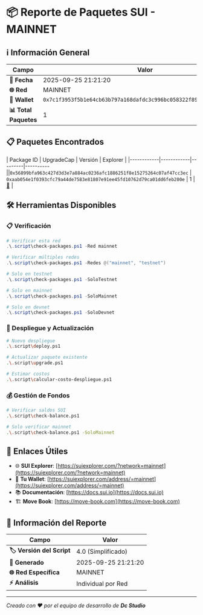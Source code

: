 # 📦 Reporte de Paquetes SUI - MAINNET

## ℹ️ Información General

| Campo | Valor |
|-------|-------|
| **📅 Fecha** | 2025-09-25 21:21:20 |
| **🌐 Red** | MAINNET |
| **👤 Wallet** | `0x7c1f3953f5b1e64cb63b797a168dafdc3c996bc058322f89701f2e2672e074cd` |
| **📊 Total Paquetes** | 1 |

## 📋 Paquetes Encontrados

| Package ID | UpgradeCap | Versión | Explorer |
|------------|------------|---------|----------||`0x56899bfa963c427d3d3e7a884ac0236afc1886251f8e15275264c07af47cc3ec` | `0xaab054e1f0393cfc79a44de7583e81807e91ee45fd10762d79ca01dd6feb200e` | 1 | [🔗](https://suiexplorer.com/object/0x56899bfa963c427d3d3e7a884ac0236afc1886251f8e15275264c07af47cc3ec?network=mainnet) |

## 🛠️ Herramientas Disponibles

### 📋 Verificación
```powershell
# Verificar esta red
.\.script\check-packages.ps1 -Red mainnet

# Verificar múltiples redes
.\.script\check-packages.ps1 -Redes @("mainnet", "testnet")

# Solo en testnet
.\.script\check-packages.ps1 -SoloTestnet

# Solo en mainnet
.\.script\check-packages.ps1 -SoloMainnet

# Solo en devnet
.\.script\check-packages.ps1 -SoloDevnet
```

### 🚀 Despliegue y Actualización
```bash
# Nuevo despliegue
.\.script\deploy.ps1

# Actualizar paquete existente
.\.script\upgrade.ps1

# Estimar costos
.\.script\calcular-costo-despliegue.ps1
```

### 💰 Gestión de Fondos
```bash
# Verificar saldos SUI
.\.script\check-balance.ps1

# Solo verificar mainnet
.\.script\check-balance.ps1 -SoloMainnet
```

## 🔗 Enlaces Útiles

- 🌐 **SUI Explorer**: [https://suiexplorer.com/?network=mainnet](https://suiexplorer.com/?network=mainnet)
- 👤 **Tu Wallet**: [https://suiexplorer.com/address/=mainnet](https://suiexplorer.com/address/=mainnet)
- 📚 **Documentación**: [https://docs.sui.io](https://docs.sui.io)
- 🏗️ **Move Book**: [https://move-book.com](https://move-book.com)

## 📄 Información del Reporte

| Campo | Valor |
|-------|-------|
| **🏷️ Versión del Script** | 4.0 (Simplificado) |
| **📅 Generado** | 2025-09-25 21:21:20 |
| **🌐 Red Específica** | MAINNET |
| **⚡ Análisis** | Individual por Red |

---

*Creado con ❤️ por el equipo de desarrollo de **Dc Studio***
